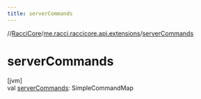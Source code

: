 ```yaml
---
title: serverCommands
---
```

//[RacciCore](../../index.html)/[me.racci.raccicore.api.extensions](index.html)/[serverCommands](server-commands.html)



# serverCommands



[jvm]\
val [serverCommands](server-commands.html): SimpleCommandMap




